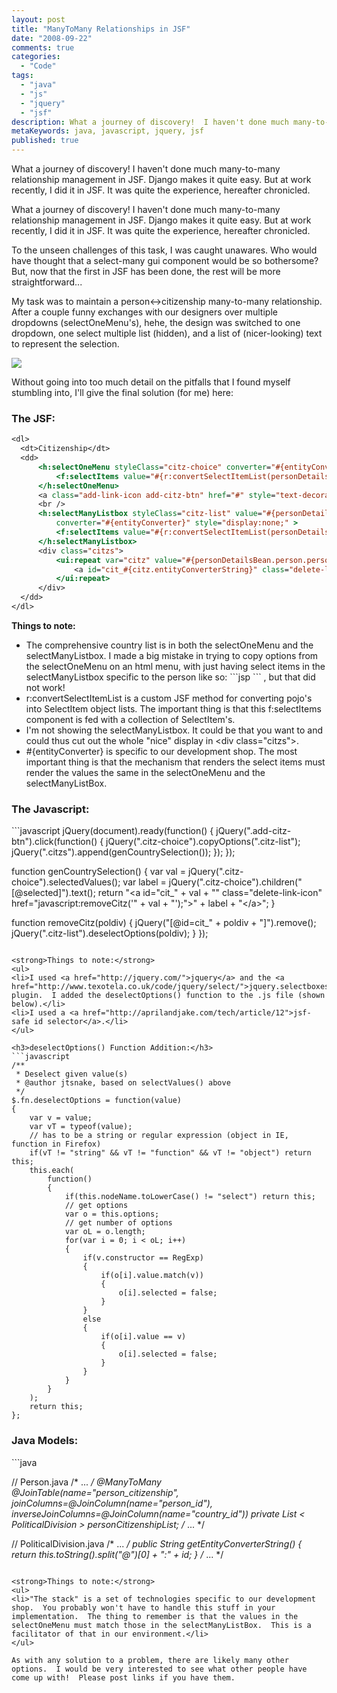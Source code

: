 ```yaml
---
layout: post
title: "ManyToMany Relationships in JSF"
date: "2008-09-22"
comments: true
categories:
  - "Code"
tags:
  - "java"
  - "js"
  - "jquery"
  - "jsf"
description: What a journey of discovery!  I haven't done much many-to-many relationship management in JSF.  Django makes it quite easy.  But at work recently, I did it 
metaKeywords: java, javascript, jquery, jsf
published: true
---
```


What a journey of discovery!  I haven't done much many-to-many relationship management in JSF.  Django makes it quite easy.  But at work recently, I did it in JSF.  It was quite the experience, hereafter chronicled.

<!--more-->

What a journey of discovery!  I haven't done much many-to-many relationship management in JSF.  Django makes it quite easy.  But at work recently, I did it in JSF.  It was quite the experience, hereafter chronicled.

To the unseen challenges of this task, I was caught unawares.  Who would have thought that a select-many gui component would be so bothersome?  But, now that the first in JSF has been done, the rest will be more straightforward...

My task was to maintain a person<->citizenship many-to-many relationship.  After a couple funny exchanges with our designers over multiple dropdowns (selectOneMenu's), hehe, the design was switched to one dropdown, one select multiple list (hidden), and a list of (nicer-looking) text to represent the selection.

<a href="http://picasaweb.google.com/lh/photo/N707BgyvgcUm1uxzGq1G1w"><img src="http://lh6.ggpht.com/trent.jake/SNf6P_v3CRI/AAAAAAAAENk/TPIYGn4KCpA/s800/selectmany.png" /></a>

Without going into too much detail on the pitfalls that I found myself stumbling into, I'll give the final solution (for me) here:

<h3>The JSF:</h3>

```jsp
<dl>
  <dt>Citizenship</dt>
  <dd>
      <h:selectOneMenu styleClass="citz-choice" converter="#{entityConverter}">
          <f:selectItems value="#{r:convertSelectItemList(personDetailsBean.countries)}" />
      </h:selectOneMenu>
      <a class="add-link-icon add-citz-btn" href="#" style="text-decoration:none;">&#160;</a>
      <br />
      <h:selectManyListbox styleClass="citz-list" value="#{personDetailsBean.person.personCitizenshipList}"
          converter="#{entityConverter}" style="display:none;" >
          <f:selectItems value="#{r:convertSelectItemList(personDetailsBean.countries)}" />
      </h:selectManyListbox>
      <div class="citzs">
          <ui:repeat var="citz" value="#{personDetailsBean.person.personCitizenshipList}">
              <a id="cit_#{citz.entityConverterString}" class="delete-link-icon" href="javascript:removeCitz('#{citz.entityConverterString}');">#{citz.longName}</a>
          </ui:repeat>
      </div>
  </dd>
</dl>
```

<strong>Things to note:</strong>
<ul>
<li>The comprehensive country list is in both the selectOneMenu and the selectManyListbox.  I made a big mistake in trying to copy options from the selectOneMenu on an html menu, with just having select items in the selectManyListbox specific to the person like so:
```jsp
<f:selectItems value="#{r:convertSelectItemList(personDetailsBean.person.personCitizenshipList)}" />
```
, but that did not work!</li>
<li>r:convertSelectItemList is a custom JSF method for converting pojo's into SelectItem object lists.  The important thing is that this f:selectItems component is fed with a collection of SelectItem's.</li>
<li>I'm not showing the selectManyListbox.  It could be that you want to and could thus cut out the whole "nice" display in &lt;div class="citzs"&gt;.</li>
<li>#{entityConverter} is specific to our development shop.  The most important thing is that the mechanism that renders the select items must render the values the same in the selectOneMenu and the selectManyListBox.</li>
</ul>

<h3>The Javascript:</h3>
```javascript
jQuery(document).ready(function() {
  jQuery(".add-citz-btn").click(function() {
      jQuery(".citz-choice").copyOptions(".citz-list");
      jQuery(".citzs").append(genCountrySelection());
  });
});

function genCountrySelection() {
    var val = jQuery(".citz-choice").selectedValues();
    var label = jQuery(".citz-choice").children("[@selected]").text();
    return "&lt;a id=\"cit_" + val + "\" class=\"delete-link-icon\" href=\"javascript:removeCitz('" + val + "');\"&gt;" + label + "&lt;/a&gt;";
}

function removeCitz(poldiv) {
    jQuery("[@id=cit_" + poldiv + "]").remove();
    jQuery(".citz-list").deselectOptions(poldiv);
}
});
```

<strong>Things to note:</strong>
<ul>
<li>I used <a href="http://jquery.com/">jquery</a> and the <a href="http://www.texotela.co.uk/code/jquery/select/">jquery.selectboxes.js</a> plugin.  I added the deselectOptions() function to the .js file (shown below).</li>
<li>I used a <a href="http://aprilandjake.com/tech/article/12">jsf-safe id selector</a>.</li>
</ul>

<h3>deselectOptions() Function Addition:</h3>
```javascript
/**
 * Deselect given value(s)
 * @author jtsnake, based on selectValues() above
 */
$.fn.deselectOptions = function(value)
{
	var v = value;
	var vT = typeof(value);
	// has to be a string or regular expression (object in IE, function in Firefox)
	if(vT != "string" && vT != "function" && vT != "object") return this;
	this.each(
		function()
		{
			if(this.nodeName.toLowerCase() != "select") return this;
			// get options
			var o = this.options;
			// get number of options
			var oL = o.length;
			for(var i = 0; i < oL; i++)
			{
				if(v.constructor == RegExp)
				{
					if(o[i].value.match(v))
					{
						o[i].selected = false;
					}
				}
				else
				{
					if(o[i].value == v)
					{
						o[i].selected = false;
					}
				}
			}
		}
	);
	return this;
};
```

<h3>Java Models:</h3>
```java

// Person.java
/* ... */
@ManyToMany
@JoinTable(name="person_citizenship",
           joinColumns=@JoinColumn(name="person_id"),
           inverseJoinColumns=@JoinColumn(name="country_id"))
private List < PoliticalDivision > personCitizenshipList;
/* ... */

// PoliticalDivision.java
/* ... */
public String getEntityConverterString() {
    return this.toString().split("@")[0] + ":" + id;
}
/* ... */

```

<strong>Things to note:</strong>
<ul>
<li>"The stack" is a set of technologies specific to our development shop.  You probably won't have to handle this stuff in your implementation.  The thing to remember is that the values in the selectOneMenu must match those in the selectManyListBox.  This is a facilitator of that in our environment.</li>
</ul>

As with any solution to a problem, there are likely many other options.  I would be very interested to see what other people have come up with!  Please post links if you have them.



  
